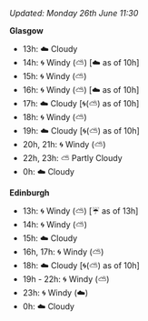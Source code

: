 *Updated: Monday 26th June 11:30*

**Glasgow**

* 13h: :cloud: Cloudy
* 14h: :cyclone: Windy (:partly_sunny:) [:cloud: as of 10h]
* 15h: :cyclone: Windy (:partly_sunny:)
* 16h: :cyclone: Windy (:partly_sunny:) [:cloud: as of 10h]
* 17h: :cloud: Cloudy [:cyclone:(:partly_sunny:) as of 10h]
* 18h: :cyclone: Windy (:partly_sunny:)
* 19h: :cloud: Cloudy [:cyclone:(:partly_sunny:) as of 10h]
* 20h, 21h: :cyclone: Windy (:partly_sunny:)
* 22h, 23h: :partly_sunny: Partly Cloudy
* 0h: :cloud: Cloudy

**Edinburgh**

* 13h: :cyclone: Windy (:partly_sunny:) [:umbrella: as of 13h]
* 14h: :cyclone: Windy (:partly_sunny:)
* 15h: :cloud: Cloudy
* 16h, 17h: :cyclone: Windy (:partly_sunny:)
* 18h: :cloud: Cloudy [:cyclone:(:partly_sunny:) as of 10h]
* 19h - 22h: :cyclone: Windy (:partly_sunny:)
* 23h: :cyclone: Windy (:cloud:)
* 0h: :cloud: Cloudy

